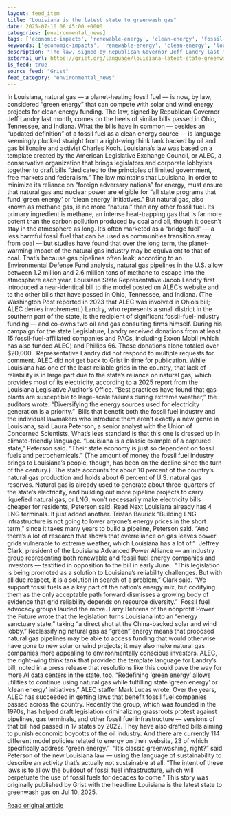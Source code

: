 ```yaml
---
layout: feed_item
title: "Louisiana is the latest state to greenwash gas"
date: 2025-07-10 08:45:00 +0000
categories: [environmental_news]
tags: ['economic-impacts', 'renewable-energy', 'clean-energy', 'fossil-fuels', 'emissions', 'year-2023', 'climate-costs', 'wind-power', 'solar-power', 'urgent']
keywords: ['economic-impacts', 'renewable-energy', 'clean-energy', 'louisiana', 'fossil-fuels', 'emissions', 'latest', 'state']
description: "The law, signed by Republican Governor Jeff Landry last month, comes on the heels of similar bills passed in Ohio, Tennessee, and Indiana"
external_url: https://grist.org/language/louisiana-latest-state-greenwash-gas-law/
is_feed: true
source_feed: "Grist"
feed_category: "environmental_news"
---
```


In Louisiana, natural gas — a planet-heating fossil fuel — is now, by law, considered “green energy” that can compete with solar and wind energy projects for clean energy funding. The law, signed by Republican Governor Jeff Landry last month, comes on the heels of similar bills passed in Ohio, Tennessee, and Indiana. What the bills have in common — besides an “updated definition” of a fossil fuel as a clean energy source —&nbsp;is language seemingly plucked straight from a right-wing think tank backed by oil and gas billionaire and activist Charles Koch. Louisiana’s law was based on a template created by the American Legislative Exchange Council, or ALEC, a conservative organization that brings legislators and corporate lobbyists together to draft bills “dedicated to the principles of limited government, free markets and federalism.” The law maintains that Louisiana, in order to minimize its reliance on “foreign adversary nations” for energy, must ensure that natural gas and nuclear power are eligible for “all state programs that fund ‘green energy’ or ‘clean energy’ initiatives.” But natural gas, also known as methane gas, is no more “natural” than any other fossil fuel. Its primary ingredient is methane, an intense heat-trapping gas that is far more potent than the carbon pollution produced by coal and oil, though it doesn’t stay in the atmosphere as long. It’s often marketed as a “bridge fuel” — a less harmful fossil fuel that can be used as communities transition away from coal — but studies have found that over the long term, the planet-warming impact of the natural gas industry may be equivalent to that of coal. That’s because gas pipelines often leak; according to an Environmental Defense Fund analysis, natural gas pipelines in the U.S. allow between 1.2 million and 2.6 million tons of methane to escape into the atmosphere each year. Louisiana State Representative Jacob Landry first introduced a near-identical bill to the model posted on ALEC’s website and to the other bills that have passed in Ohio, Tennessee, and Indiana. (The Washington Post reported in 2023 that ALEC was involved in Ohio’s bill; ALEC denies involvement.) Landry, who represents a small district in the southern part of the state, is the recipient of significant fossil-fuel-industry funding — and co-owns two oil and gas consulting firms himself. During his campaign for the state Legislature, Landry received donations from at least 15 fossil-fuel-affiliated companies and PACs, including Exxon Mobil (which has also funded ALEC) and Phillips 66. Those donations alone totaled over $20,000.&nbsp; Representative Landry did not respond to multiple requests for comment. ALEC did not get back to Grist in time for publication. While Louisiana has one of the least reliable grids in the country, that lack of reliability is in large part due to the state’s reliance on natural gas, which provides most of its electricity, according to a 2025 report from the Louisiana Legislative Auditor’s Office. “Best practices have found that gas plants are susceptible to large-scale failures during extreme weather,” the auditors wrote. “Diversifying the energy sources used for electricity generation is a priority.”&nbsp; Bills that benefit both the fossil fuel industry and the individual lawmakers who introduce them aren’t exactly a new genre in Louisiana, said Laura Peterson, a senior analyst with the Union of Concerned Scientists. What’s less standard is that this one is dressed up in climate-friendly language. “Louisiana is a classic example of a captured state,” Peterson said. “Their state economy is just so dependent on fossil fuels and petrochemicals.” (The amount of money the fossil fuel industry brings to Louisiana’s people, though, has been on the decline since the turn of the century.)&nbsp; The state accounts for about 10 percent of the country’s natural gas production and holds about 6 percent of U.S. natural gas reserves. Natural gas is already used to generate about three-quarters of the state’s electricity, and building out more pipeline projects to carry liquefied natural gas, or LNG, won’t necessarily make electricity bills cheaper for residents, Peterson said. Read Next Louisiana already has 4 LNG terminals. It just added another. Tristan Baurick “Building LNG infrastructure is not going to lower anyone&#8217;s energy prices in the short term,” since it takes many years to build a pipeline, Peterson said. “And there&#8217;s a lot of research that shows that overreliance on gas leaves power grids vulnerable to extreme weather, which Louisiana has a lot of.”&nbsp; Jeffrey Clark, president of the Louisiana Advanced Power Alliance — an industry group representing both renewable and fossil fuel energy companies and investors — testified in opposition to the bill in early June.&nbsp; “This legislation is being promoted as a solution to Louisiana’s reliability challenges. But with all due respect, it is a solution in search of a problem,” Clark said. “We support fossil fuels as a key part of the nation’s energy mix, but codifying them as the only acceptable path forward dismisses a growing body of evidence that grid reliability depends on resource diversity.”&nbsp; Fossil fuel advocacy groups lauded the move. Larry Behrens of the nonprofit Power the Future wrote that the legislation turns Louisiana into an “energy sanctuary state,” taking “a direct shot at the China-backed solar and wind lobby.” Reclassifying natural gas as “green” energy means that proposed natural gas pipelines may be able to access funding that would otherwise have gone to new solar or wind projects; it may also make natural gas companies more appealing to environmentally conscious investors. ALEC, the right-wing think tank that provided the template language for Landry’s bill, noted in a press release that resolutions like this could pave the way for more AI data centers in the state, too. “Redefining ‘green energy’ allows utilities to continue using natural gas while fulfilling state ‘green energy’ or ‘clean energy’ initiatives,” ALEC staffer Mark Lucas wrote. Over the years, ALEC has succeeded in getting laws that benefit fossil fuel companies passed across the country. Recently the group, which was founded in the 1970s, has helped draft legislation criminalizing grassroots protest against pipelines, gas terminals, and other fossil fuel infrastructure — versions of that bill had passed in 17 states by 2022. They have also drafted bills aiming to punish economic boycotts of the oil industry. And there are currently 114 different model policies related to energy on their website, 23 of which specifically address “green energy.”&nbsp; “It’s classic greenwashing, right?” said Peterson of the new Louisiana law — using the language of sustainability to describe an activity that’s actually not sustainable at all. “The intent of these laws is to allow the buildout of fossil fuel infrastructure, which will perpetuate the use of fossil fuels for decades to come.” This story was originally published by Grist with the headline Louisiana is the latest state to greenwash gas on Jul 10, 2025.

[Read original article](https://grist.org/language/louisiana-latest-state-greenwash-gas-law/)
